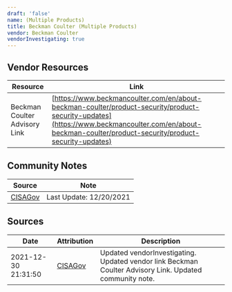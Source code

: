 ```yaml
---
draft: 'false'
name: (Multiple Products)
title: Beckman Coulter (Multiple Products)
vendor: Beckman Coulter
vendorInvestigating: true
---
```


## Vendor Resources
| Resource | Link |
| --- | --- |
| Beckman Coulter Advisory Link | [https://www.beckmancoulter.com/en/about-beckman-coulter/product-security/product-security-updates](https://www.beckmancoulter.com/en/about-beckman-coulter/product-security/product-security-updates) |


## Community Notes
| Source | Note |
| --- | --- |
| [CISAGov](https://raw.githubusercontent.com/cisagov/log4j-affected-db/develop/README.md) | Last Update: 12/20/2021 |

## Sources
| Date | Attribution | Description |
| --- | --- | --- |
| 2021-12-30 21:31:50 | [CISAGov](https://raw.githubusercontent.com/cisagov/log4j-affected-db/develop/README.md) | Updated vendorInvestigating. Updated vendor link Beckman Coulter Advisory Link. Updated community note.  |

